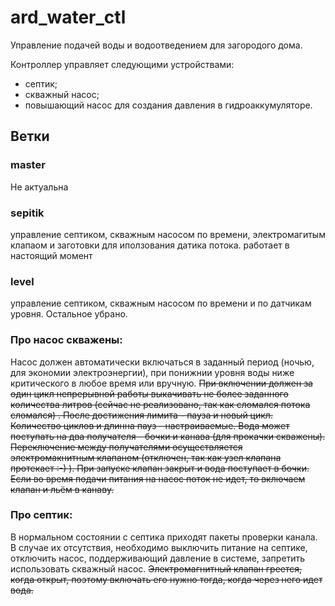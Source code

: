 # ard_water_ctl
Управление подачей воды и водоотведением для загородого дома.

Контроллер управляет следующими устройствами:
  * септик;
  * скважный насос;
  * повышающий насос для создания давления в гидроаккумуляторе.
 
## Ветки

### master
  Не актуальна

### sepitik
  управление септиком, скважным насосом по времени, электромагитым клапаом и заготовки для иползования датика потока.
  работает в настоящий момент

### level
  управление септиком, скважным насосом по времени и по датчикам уровня. Остальное убрано. 

### Про насос скважены: 

Насос должен автоматически включаться в заданный период (ночью, для экономии электроэнергии), при понижнии уровня воды ниже критического в любое время или вручную.
~~При включении должен за один цикл непрерывной работы выкачивать не более заданного количества литров (сейчас не реализовано, так как сломался потока сломался) . После достижения лимита - пауза и новый цикл.
Количество циклов и длинна пауз - настраиваемые.
Вода может поступать на два получателя - бочки и канава (для прокачки скважены). Переключение между получателями осуществляется электромакнитным клапаном (отключен, так как узел клапана протекает :-) ).
При запуске клапан закрыт и вода поступает в бочки. Если во время подачи питания на насос поток не идет, то включаем клапан и льём в канаву.~~

### Про септик:

В нормальном состоянии с септика приходят пакеты проверки канала. В случае их отсутствия, необходимо выключить питание на септике, отключить насос, поддерживающий давление в системе,
запретить использовать скважный насос. 
~~Электромагнитный клапан греется, когда открыт, поэтому включать его нужно тогда, когда через него идет вода.~~
